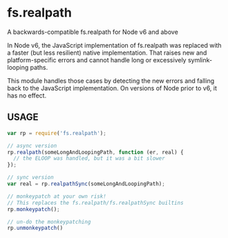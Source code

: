 # fs.realpath

A backwards-compatible fs.realpath for Node v6 and above

In Node v6, the JavaScript implementation of fs.realpath was replaced
with a faster (but less resilient) native implementation.  That raises
new and platform-specific errors and cannot handle long or excessively
symlink-looping paths.

This module handles those cases by detecting the new errors and
falling back to the JavaScript implementation.  On versions of Node
prior to v6, it has no effect.

## USAGE

```js
var rp = require('fs.realpath');

// async version
rp.realpath(someLongAndLoopingPath, function (er, real) {
  // the ELOOP was handled, but it was a bit slower
});

// sync version
var real = rp.realpathSync(someLongAndLoopingPath);

// monkeypatch at your own risk!
// This replaces the fs.realpath/fs.realpathSync builtins
rp.monkeypatch();

// un-do the monkeypatching
rp.unmonkeypatch()
```
